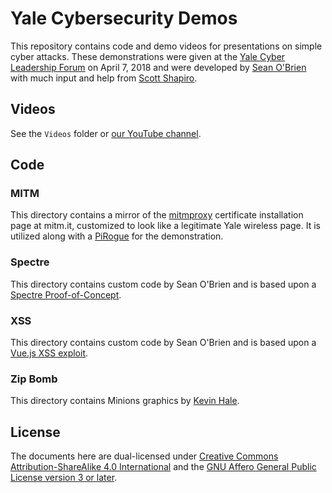 # Yale Cybersecurity Demos

This repository contains code and demo videos for presentations on simple cyber attacks.  These demonstrations were given at the [Yale Cyber Leadership Forum](https://cyber.forum.yale.edu/) on April 7, 2018 and were developed by [Sean O'Brien](https://webio.me) with much input and help from [Scott Shapiro](http://theinternationalistsbook.com).

## Videos
See the `Videos` folder or [our YouTube channel](https://www.youtube.com/channel/UCCjBdg3-oRpyThG7sOAzuiw).

## Code

### MITM
This directory contains a mirror of the [mitmproxy](https://github.com/mitmproxy/mitmproxy) certificate installation page at mitm.it, customized to look like a legitimate Yale wireless page.  It is utilized along with a [PiRogue](https://github.com/PiRanhaLysis/PiRogue) for the demonstration.

### Spectre
This directory contains custom code by Sean O'Brien and is based upon a [Spectre Proof-of-Concept](https://github.com/crozone/SpectrePoC).

### XSS
This directory contains custom code by Sean O'Brien and is based upon a [Vue.js XSS exploit](https://github.com/dotboris/vuejs-serverside-template-xss).

### Zip Bomb
This directory contains Minions graphics by [Kevin Hale](http://halegrafx.com).

## License
The documents here are dual-licensed under [Creative Commons Attribution-ShareAlike 4.0 International](https://creativecommons.org/licenses/by-sa/4.0/) and the [GNU Affero General Public License version 3 or later](https://www.gnu.org/licenses/agpl-3.0.en.html).

